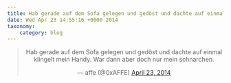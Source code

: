 ```yaml
---
title: Hab gerade auf dem Sofa gelegen und gedöst und dachte auf einmal klingelt mein Handy. War dann aber doch nur mein schnarchen.
date: Wed Apr 23 14:55:16 +0000 2014
taxonomy:
    category: blog
---
```

<blockquote class="twitter-tweet" align="center" width="350"><p lang="de" dir="ltr">Hab gerade auf dem Sofa gelegen und gedöst und dachte auf einmal klingelt mein Handy. War dann aber doch nur mein schnarchen.</p>&mdash; affe (@0xAFFE) <a href="https://twitter.com/0xAFFE/status/458982444738555904">April 23, 2014</a></blockquote>
